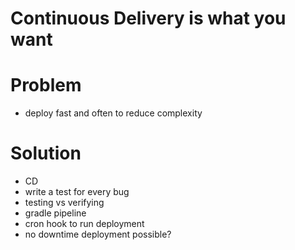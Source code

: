 # Continuous Delivery is what you want

# Problem
- deploy fast and often to reduce complexity

# Solution
- CD 
- write a test for every bug
- testing vs verifying
- gradle pipeline
- cron hook to run deployment
- no downtime deployment possible?
